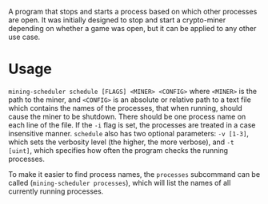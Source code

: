 A program that stops and starts a process based on which other processes are open. It was initially designed to stop and start a crypto-miner depending on whether a game was open, but it can be applied to any other use case.

# Usage
`mining-scheduler schedule [FLAGS] <MINER> <CONFIG>` where `<MINER>` is the path to the miner, and `<CONFIG>` is an absolute or relative path to a text file which contains the names of the processes, that when running, should cause the miner to be shutdown. There should be one process name on each line of the file. If the `-i` flag is set, the processes are treated in a case insensitive manner. `schedule` also has two optional parameters: `-v [1-3]`, which sets the verbosity level (the higher, the more verbose), and `-t [uint]`, which specifies how often the program checks the running processes.

To make it easier to find process names, the `processes` subcommand can be called (`mining-scheduler processes`), which will list the names of all currently running processes.